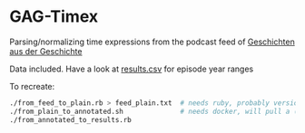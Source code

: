 
# GAG-Timex

Parsing/normalizing time expressions from the podcast feed of [Geschichten aus der Geschichte](https://geschichte.fm)

Data included. Have a look at [results.csv](results.csv) for episode year ranges

To recreate:

```sh
./from_feed_to_plain.rb > feed_plain.txt  # needs ruby, probably version 3+
./from_plain_to_annotated.sh              # needs docker, will pull a (bigger) image
./from_annotated_to_results.rb
```

